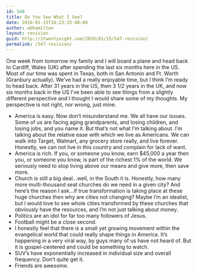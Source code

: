 ```yaml
---
id: 548
title: Do You See What I See?
date: 2010-01-15T16:23:15-08:00
author: wbhamilton
layout: revision
guid: http://1twentyeight.com/2010/01/15/547-revision/
permalink: /547-revision/
---
```

One week from tomorrow my family and I will board a plane and head back to Cardiff, Wales (UK) after spending the last six months here in the US. Most of our time was spent in Texas, both in San Antonio and Ft. Worth (Granbury actually). We&#8217;ve had a really enjoyable time, but I think I&#8217;m ready to head back. After 31 years in the US, then 3 1/2 years in the UK, and now six months back in the US I&#8217;ve been able to see things from a slightly different perspective and I thought I would share some of my thoughts. My perspective is not right, nor wrong, just mine.

  * America is easy. Now don&#8217;t misunderstand me. We all have our issues. Some of us are facing aging grandparents, and losing children, and losing jobs, and you name it. But that&#8217;s not what I&#8217;m talking about. I&#8217;m talking about the relative ease with which we live as Americans. We can walk into Target, Walmart, any grocery store really, and live forever. Honestly, we can not live in this country and complain for lack of want.
  * America is rich. If you, or someone you know, earn $45,000 a year then you, or someone you know, is part of the richest 1% of the world. We seriously need to stop living above our means and give more, then save more.
  * Church is still a big deal&#8230;well, in the South it is. Honestly, how many more multi-thousand seat churches do we need in a given city? And here&#8217;s the reason I ask&#8230;if true transformation is taking place at these huge churches then why are cities not changing? Maybe I&#8217;m an idealist, but I would love to see whole cities transformed by these churches that obviously have the resources, and I&#8217;m not just talking about money.
  * Politics are an idol for far too many followers of Jesus.
  * Football might be a close second.
  * I honestly feel that there is a small yet growing movement within the evangelical world that could really shape things in America. It&#8217;s happening in a very viral way, by guys many of us have not heard of. But it is gospel-centered and could be something to watch.
  * SUV&#8217;s have exponentially increased in individual size and overall frequency. Don&#8217;t quite get it.
  * Friends are awesome.